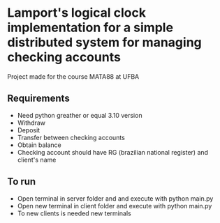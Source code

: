 # Lamport's logical clock implementation for a simple distributed system for managing checking accounts
Project made for the course MATA88 at UFBA

## Requirements
- Need python greather or equal 3.10 version
- Withdraw
- Deposit
- Transfer between checking accounts
- Obtain balance
- Checking account should have RG (brazilian national register) and client's name

## To run
- Open terminal in server folder and and execute with python main.py
- Open new terminal in client folder and execute with python main.py
- To new clients is needed new terminals
